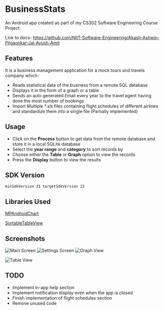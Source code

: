 # BusinessStats

An Android app created as part of my CS302 Software Engineering Course Project.

Link to docs- https://github.com/NIIT-Software-Engineering/Akash-Ashwin-Pilgaonkar-Jai-Ayush-Amit

## Features
It is a business management application for a mock tours and travels company which-
* Reads statistical data of the business from a remote SQL database
* Displays it in the form of a graph or a table
* Sends an auto generated Email every year to the travel agent having done the most number of bookings
* Import Multiple *.xls files containing flight schedules of different airlines and standardize them into a single file (Partially implemented)

## Usage
* Click on the **Process** button to get data from the remote database and store it in a local SQLite database
* Select the **year range** and **category** to sort records by
* Choose either the **Table** or **Graph** option to view the records
* Press the **Display** button to view the results

## SDK Version
`minSdkVersion 21
targetSdkVersion 23`

## Libraries Used
[MPAndroidChart](https://github.com/PhilJay/MPAndroidChart)

[SortableTableView](https://github.com/ISchwarz23/SortableTableView)

## Screenshots
![Main Screen](https://cloud.githubusercontent.com/assets/13731530/25041974/e990ce08-2131-11e7-9376-4b989b242a19.jpg)
![Settings Screen](https://cloud.githubusercontent.com/assets/13731530/25041973/e9885a5c-2131-11e7-9ebb-3239ba2cca0b.jpg)
![Graph View](https://cloud.githubusercontent.com/assets/13731530/25042075/c7c5e7ee-2132-11e7-9a39-f65e143f3a76.jpg)

![Table View](https://cloud.githubusercontent.com/assets/13731530/25041972/e9841014-2131-11e7-976c-dce0fe655ec9.jpg)

## TODO
* Implement in-app help section
* Implement notification display even when the app is closed
* Finish implementation of flight schedules section
* Remove unused code
